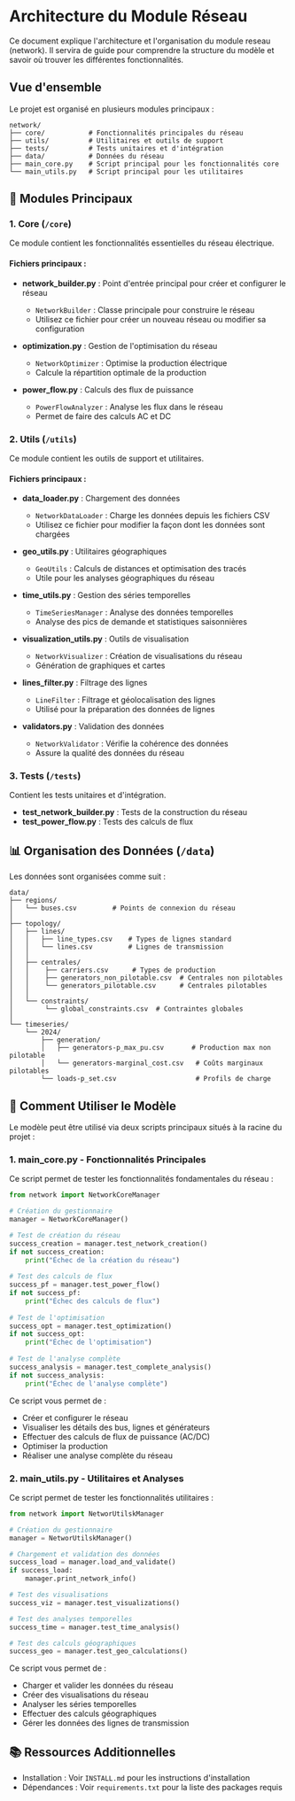 # Architecture du Module Réseau

Ce document explique l'architecture et l'organisation du module reseau (network). Il servira de guide pour comprendre la structure du modèle et savoir où trouver les différentes fonctionnalités.

## Vue d'ensemble

Le projet est organisé en plusieurs modules principaux :

```
network/
├── core/           # Fonctionnalités principales du réseau
├── utils/          # Utilitaires et outils de support
├── tests/          # Tests unitaires et d'intégration
├── data/           # Données du réseau
├── main_core.py    # Script principal pour les fonctionnalités core
└── main_utils.py   # Script principal pour les utilitaires
```

## 🎯 Modules Principaux

### 1. Core (`/core`)

Ce module contient les fonctionnalités essentielles du réseau électrique.

#### Fichiers principaux :

- **network_builder.py** : Point d'entrée principal pour créer et configurer le réseau
  - `NetworkBuilder` : Classe principale pour construire le réseau
  - Utilisez ce fichier pour créer un nouveau réseau ou modifier sa configuration

- **optimization.py** : Gestion de l'optimisation du réseau
  - `NetworkOptimizer` : Optimise la production électrique
  - Calcule la répartition optimale de la production

- **power_flow.py** : Calculs des flux de puissance
  - `PowerFlowAnalyzer` : Analyse les flux dans le réseau
  - Permet de faire des calculs AC et DC

### 2. Utils (`/utils`)

Ce module contient les outils de support et utilitaires.

#### Fichiers principaux :

- **data_loader.py** : Chargement des données
  - `NetworkDataLoader` : Charge les données depuis les fichiers CSV
  - Utilisez ce fichier pour modifier la façon dont les données sont chargées

- **geo_utils.py** : Utilitaires géographiques
  - `GeoUtils` : Calculs de distances et optimisation des tracés
  - Utile pour les analyses géographiques du réseau

- **time_utils.py** : Gestion des séries temporelles
  - `TimeSeriesManager` : Analyse des données temporelles
  - Analyse des pics de demande et statistiques saisonnières

- **visualization_utils.py** : Outils de visualisation
  - `NetworkVisualizer` : Création de visualisations du réseau
  - Génération de graphiques et cartes

- **lines_filter.py** : Filtrage des lignes
  - `LineFilter` : Filtrage et géolocalisation des lignes
  - Utilisé pour la préparation des données de lignes

- **validators.py** : Validation des données
  - `NetworkValidator` : Vérifie la cohérence des données
  - Assure la qualité des données du réseau

### 3. Tests (`/tests`)

Contient les tests unitaires et d'intégration.

- **test_network_builder.py** : Tests de la construction du réseau
- **test_power_flow.py** : Tests des calculs de flux

## 📊 Organisation des Données (`/data`)

Les données sont organisées comme suit :

```
data/
├── regions/
│   └── buses.csv         # Points de connexion du réseau
│
├── topology/
│   ├── lines/
│   │   ├── line_types.csv    # Types de lignes standard
│   │   └── lines.csv         # Lignes de transmission
│   │
│   ├── centrales/
│   │    ├── carriers.csv      # Types de production
│   │    ├── generators_non_pilotable.csv  # Centrales non pilotables
│   │    └── generators_pilotable.csv      # Centrales pilotables
│   │
│   └── constraints/
│        └── global_constraints.csv  # Contraintes globales
│
└── timeseries/
    └── 2024/
        ├── generation/
        │   ├── generators-p_max_pu.csv       # Production max non pilotable
        │   └── generators-marginal_cost.csv   # Coûts marginaux pilotables
        └── loads-p_set.csv                    # Profils de charge
```

## 🚀 Comment Utiliser le Modèle

Le modèle peut être utilisé via deux scripts principaux situés à la racine du projet :

### 1. main_core.py - Fonctionnalités Principales

Ce script permet de tester les fonctionnalités fondamentales du réseau :

```python
from network import NetworkCoreManager

# Création du gestionnaire
manager = NetworkCoreManager()

# Test de création du réseau
success_creation = manager.test_network_creation()
if not success_creation:
    print("Échec de la création du réseau")
    
# Test des calculs de flux
success_pf = manager.test_power_flow()
if not success_pf:
    print("Échec des calculs de flux")
    
# Test de l'optimisation
success_opt = manager.test_optimization()
if not success_opt:
    print("Échec de l'optimisation")
    
# Test de l'analyse complète
success_analysis = manager.test_complete_analysis()
if not success_analysis:
    print("Échec de l'analyse complète")
```

Ce script vous permet de :
- Créer et configurer le réseau
- Visualiser les détails des bus, lignes et générateurs
- Effectuer des calculs de flux de puissance (AC/DC)
- Optimiser la production
- Réaliser une analyse complète du réseau

### 2. main_utils.py - Utilitaires et Analyses

Ce script permet de tester les fonctionnalités utilitaires :

```python
from network import NetworUtilskManager

# Création du gestionnaire
manager = NetworUtilskManager()

# Chargement et validation des données
success_load = manager.load_and_validate()
if success_load:
    manager.print_network_info()

# Test des visualisations
success_viz = manager.test_visualizations()

# Test des analyses temporelles
success_time = manager.test_time_analysis()

# Test des calculs géographiques
success_geo = manager.test_geo_calculations()
```

Ce script vous permet de :
- Charger et valider les données du réseau
- Créer des visualisations du réseau
- Analyser les séries temporelles
- Effectuer des calculs géographiques
- Gérer les données des lignes de transmission


## 📚 Ressources Additionnelles

- Installation : Voir `INSTALL.md` pour les instructions d'installation
- Dépendances : Voir `requirements.txt` pour la liste des packages requis
